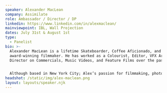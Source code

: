 ```yaml
---
speaker: Alexander MacLean
company: Assimilate
role: Ambassador / Director / DP
linkedin: https://www.linkedin.com/in/alexmaclean/
mainviewpoint: IBL, Wall Projection
dates: July 31st & August 1st
type:
  - Panelist
bio: >-
  Alexander MacLean is a lifetime Skateboarder, Coffee Aficionado, and
  award-winning filmmaker. He has worked as a Colourist, Editor, VFX Artist, and
  Director on Commercials, Music Videos, and Feature Films over the past decade.


  Although based in New York City; Alex’s passion for filmmaking, photography, and traveling has awarded him a global client base of Advertising Agencies, Technology Companies & Fortune 100 Brands. His work has been seen everywhere from Sundance to the Super Bowl.
headshot: /static/img/alex-maclean.png
layout: layouts/speaker.njk
---
```

